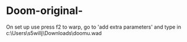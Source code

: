 # Doom-original-

On set up use press f2 to warp, go to 'add extra parameters' and type in c:\Users\s5willj\Downloads\doomu.wad
